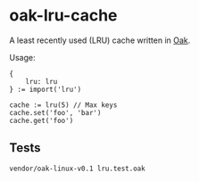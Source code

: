 # oak-lru-cache

A least recently used (LRU) cache written in [Oak](https://oaklang.org/).

Usage:

```
{
	lru: lru
} := import('lru')

cache := lru(5) // Max keys
cache.set('foo', 'bar')
cache.get('foo')
```

## Tests

```bash
vendor/oak-linux-v0.1 lru.test.oak
```
